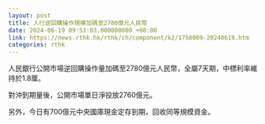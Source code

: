 ```yaml
---
layout: post
title: 人行逆回購操作規模加碼至2780億元人民幣
date: 2024-06-19 09:53:03.000000000 +08:00
link: https://news.rthk.hk/rthk/ch/component/k2/1758069-20240619.htm
categories: rthk
---
```


人民銀行公開市場逆回購操作量加碼至2780億元人民幣，全屬7天期，中標利率維持於1.8厘。

對沖到期量後，公開市場單日淨投放2760億元。

另外，今日有700億元中央國庫現金定存到期，回收同等規模資金。

